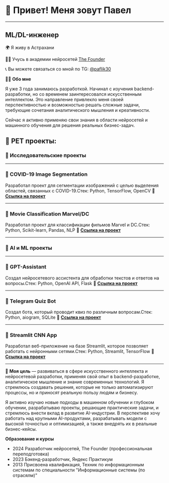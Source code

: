 # 👋 Привет! Меня зовут Павел
______________________________
## ML/DL-инженер

🌍 Я живу в Астрахани

👨‍🎓 Учусь в академии нейросетей [The Founder](https://academy.the-founder.ru/)

📞 Вы можете связаться со мной по TG: [@paflik30](https://t.me/paflik30)

👨‍💻 **Обо мне**

Я уже 3 года занимаюсь разработкой. Начинал с изучения backend-разработки, но со временем заинтересовался искусственным интеллектом. Это направление привлекло меня своей перспективностью и возможностью решать сложные задачи, требующие сочетания аналитического мышления и креативности.

Сейчас я активно применяю свои знания в области нейросетей и машинного обучения для решения реальных бизнес-задач.

## 🚀 PET проекты:

### 🔬 Исследовательские проекты
______________________________

### 📌 COVID-19 Image Segmentation 
Разработал проект для сегментации изображений с целью выделения областей, связанных с COVID-19.Стек: Python, TensorFlow, OpenCV
🔗 [**Ссылка на проект**](https://github.com/pavel-koshkarov3/covid19-image-segmentation)

______________________________
### 📌 Movie Classification Marvel/DC
Разработал проект для классификации фильмов Marvel и DC.Стек: Python, Scikit-learn, Pandas, NLP
🔗 [**Ссылка на проект**](https://github.com/pavel-koshkarov3/movie-classification-marvel-dc)

______________________________
### 🤖 AI и ML проекты

______________________________
### 📌 GPT-Assistant
Создал нейросетевого ассистента для обработки текстов и ответов на вопросы.Стек: Python, OpenAI API, Flask
🔗 [**Ссылка на проект**](https://github.com/pavel-koshkarov3/gpt-assistant)

______________________________
### 📌 Telegram Quiz Bot
Создал бота, который проводит квиз по различным вопросам.Стек: Python, aiogram, SQLite
🔗 [**Ссылка на проект**](https://github.com/pavel-koshkarov3/Telegram-Quiz-Bot)

______________________________
### 📌 Streamlit CNN App
Разработал веб-приложение на базе Streamlit, которое позволяет работать с нейронными сетями.Стек: Python, Streamlit, TensorFlow
🔗 [**Ссылка на проект**](https://github.com/pavel-koshkarov3/streamlit-cnn-app)

 ______________________________

🎯 **Моя цель** — развиваться в сфере искусственного интеллекта и нейросетевой разработки, применяя свой опыт в backend-разработке, аналитическое мышление и знание современных технологий. Я стремлюсь создавать решения, которые не только автоматизируют процессы, но и приносят реальную пользу людям и бизнесу.  

Я активно изучаю новые подходы в машинном обучении и глубоком обучении, разрабатываю проекты, решающие практические задачи, и стремлюсь внести вклад в развитие AI-индустрии. В перспективе хочу работать над крупными AI-продуктами, разрабатывать модели с высокой точностью и оптимизацией, а также внедрять их в реальные бизнес-кейсы.

**Образование и курсы**
* 2024 Разработчик нейросетей, The Founder (профессиональная переподготовка)
* 2023 Бэкенд-разработчик, Яндекс Практикум
* 2013 Присвоена квалификация, Техник по информационным системам по специальности "Информационные системы (по отрасялм)"
